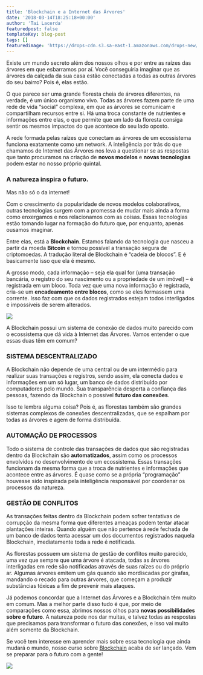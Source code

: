 ```yaml
---
title: 'Blockchain e a Internet das Árvores'
date: '2018-03-14T18:25:18+00:00'
author: 'Tai Lacerda'
featuredpost: false
templateKey: blog-post
tags: []
featuredimage: 'https://drops-cdn.s3.sa-east-1.amazonaws.com/drops-new/wp-content/uploads/2018/03/14172244/blockchain_v3-150x150.png'
---
```

Existe um mundo secreto além dos nossos olhos e por entre as raízes das árvores em que esbarramos por aí. Você conseguiria imaginar que as árvores da calçada da sua casa estão conectadas a todas as outras árvores do seu bairro? Pois é, elas estão.

O que parece ser uma grande floresta cheia de árvores diferentes, na verdade, é um único organismo vivo. Todas as árvores fazem parte de uma rede de vida “social” complexa, em que as árvores se comunicam e compartilham recursos entre si. Há uma troca constante de nutrientes e informações entre elas, o que permite que um lado da floresta consiga sentir os mesmos impactos do que acontece do seu lado oposto.

A rede formada pelas raízes que conectam as árvores de um ecossistema funciona exatamente como um network. A inteligência por trás do que chamamos de Internet das Árvores nos leva a questionar se as respostas que tanto procuramos na criação de **novos modelos** e **novas tecnologias** podem estar no nosso próprio quintal.

### **A natureza inspira o futuro.**  
Mas não só o da internet!

Com o crescimento da popularidade de novos modelos colaborativos, outras tecnologias surgem com a promessa de mudar mais ainda a forma como enxergamos e nos relacionamos com as coisas. Essas tecnologias estão tomando lugar na formação do futuro que, por enquanto, apenas ousamos imaginar.

Entre elas, está a **Blockchain**. Estamos falando da tecnologia que nasceu a partir da moeda **Bitcoin** e tornou possível a transação segura de criptomoedas. A tradução literal de Blockchain é “cadeia de blocos”. E é basicamente isso que ela é mesmo.

A grosso modo, cada informação – seja ela qual for (uma transação bancária, o registro do seu nascimento ou a propriedade de um imóvel) – é registrada em um bloco. Toda vez que uma nova informação é registrada, cria-se um **encadeamento entre blocos**, como se eles formassem uma corrente. Isso faz com que os dados registrados estejam todos interligados e impossíveis de serem alterados.

![](https://descola.org/drops/wp-content/uploads/2018/03/2086-network-1280x800-abstract-wallpaper-1024x640.jpg)

A Blockchain possui um sistema de conexão de dados muito parecido com o ecossistema que dá vida à Internet das Árvores. Vamos entender o que essas duas têm em comum?

### SISTEMA DESCENTRALIZADO

A Blockchain não depende de uma central ou de um intermédio para realizar suas transações e registros, sendo assim, ela conecta dados e informações em um só lugar, um banco de dados distribuído por computadores pelo mundo. Sua transparência desperta a confiança das pessoas, fazendo da Blockchain o possível **futuro das conexões**.

Isso te lembra alguma coisa? Pois é, as florestas também são grandes sistemas complexos de conexões descentralizadas, que se espalham por todas as árvores e agem de forma distribuída.

### AUTOMAÇÃO DE PROCESSOS

Todo o sistema de controle das transações de dados que são registradas dentro da Blockchain são **automatizados**, assim como os processos envolvidos no desenvolvimento de um ecossistema. Essas transações funcionam da mesma forma que a troca de nutrientes e informações que acontece entre as árvores. É quase como se a própria “programação” houvesse sido inspirada pela inteligência responsável por coordenar os processos da natureza.

### GESTÃO DE CONFLITOS

As transações feitas dentro da Blockchain podem sofrer tentativas de corrupção da mesma forma que diferentes ameaças podem tentar atacar plantações inteiras. Quando alguém que não pertence à rede fechada de um banco de dados tenta acessar um dos documentos registrados naquela Blockchain, imediatamente toda a rede é notificada.

As florestas possuem um sistema de gestão de conflitos muito parecido, uma vez que sempre que uma árvore é atacada, todas as árvores interligadas em rede são notificadas através de suas raízes ou do próprio ar. Algumas árvores emitem um gás quando são mordiscadas por girafas, mandando o recado para outras árvores, que começam a produzir substâncias tóxicas a fim de prevenir mais ataques.

Já podemos concordar que a Internet das Árvores e a Blockchain têm muito em comum. Mas a melhor parte disso tudo é que, por meio de comparações como essa, abrimos nossos olhos para **novas possibilidades** **sobre o futuro**. A natureza pode nos dar muitas, e talvez todas as respostas que precisamos para transformar o futuro das conexões, e isso vai muito além somente da Blockchain.

Se você tem interesse em aprender mais sobre essa tecnologia que ainda mudará o mundo, nosso curso sobre [Blockchain](https://descola.org/curso/fundamentos-da-blockchain) acaba de ser lançado. Vem se preparar para o futuro com a gente!

[![](https://descola.org/drops/wp-content/uploads/2018/03/aleixo-1024x576.png)](https://descola.org/curso/fundamentos-da-blockchain)